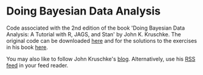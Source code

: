 # Doing Bayesian Data Analysis
Code associated with the 2nd edition of the book 'Doing Bayesian Data Analysis: A Tutorial with R, JAGS, and Stan' by John K. Kruschke. The original code can be downloaded [here](https://sites.google.com/site/doingbayesiandataanalysis/software-installation) and for the solutions to the exercises in his book [here](https://sites.google.com/site/doingbayesiandataanalysis/exercises).

You may also like to follow John Kruschke's [blog](http://doingbayesiandataanalysis.blogspot.com/). Alternatively, use his [RSS feed](http://doingbayesiandataanalysis.blogspot.com/feeds/posts/default) in your feed reader.
